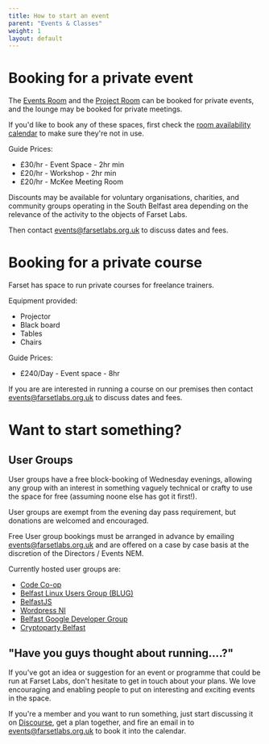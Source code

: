 ```yaml
---
title: How to start an event
parent: "Events & Classes"
weight: 1
layout: default
---
```


# Booking for a private event

The [Events Room](/about/facility.html#events-room) and the [Project Room](/about/facility.html#project-room) can be booked for private events, and the lounge may be booked for private meetings.

If you'd like to book any of these spaces, first check the [room availability calendar](/events/index.html) to make sure they're not in use. 

Guide Prices:

* £30/hr - Event Space - 2hr min
* £20/hr - Workshop - 2hr min
* £20/hr - McKee Meeting Room

Discounts may be available for voluntary organisations, charities, and community groups operating in the South Belfast area depending on the relevance of the activity to the objects of Farset Labs.


Then contact [events@farsetlabs.org.uk](mailto:events@farsetlabs.org.uk) to discuss dates and fees.

# Booking for a private course

Farset has space to run private courses for freelance trainers. 
 
Equipment provided:

* Projector 
* Black board
* Tables
* Chairs

Guide Prices: 

* £240/Day - Event space - 8hr 

If you are are interested in running a course on our premises then contact [events@farsetlabs.org.uk](mailto:events@farsetlabs.org.uk) to discuss dates and fees.

# Want to start something?

## User Groups
User groups have a free block-booking of Wednesday evenings, allowing any group with an interest in something vaguely technical or crafty to use the space for free (assuming noone else has got it first!). 

User groups are exempt from the evening day pass requirement, but donations are welcomed and encouraged.

Free User group bookings must be arranged in advance by emailing [events@farsetlabs.org.uk](mailto:events@farsetlabs.org.uk) and are offered on a case by case basis at the discretion of the Directors / Events NEM.

Currently hosted user groups are:

* [Code Co-op](https://www.meetup.com/CodeCoop-NI)
* [Belfast Linux Users Group (BLUG)](https://www.meetup.com/belfast-lug/)
* [BelfastJS](https://www.meetup.com/Belfast-JS/)
* [Wordpress NI](https://www.meetup.com/Northern-Ireland-WordPress-Meetup/)
* [Belfast Google Developer Group](https://developers.google.com/groups/chapter/117880769522295112261/)
* [Cryptoparty Belfast](https://www.cryptoparty.in/belfast)

## "Have you guys thought about running....?"
If you've got an idea or suggestion for an event or programme that could be run at Farset Labs, don't hesitate to get in touch about your plans. We love encouraging and enabling people to put on interesting and exciting events in the space. 

If you're a member and you want to run something, just start discussing it on [Discourse](https://discourse.farsetlabs.org.uk/category/events), get a plan together, and fire an email in to [events@farsetlabs.org.uk](mailto:events@farsetlabs.org.uk) to book it into the calendar.

